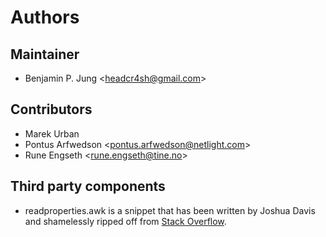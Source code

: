 # Authors

## Maintainer

* Benjamin P. Jung &lt;headcr4sh@gmail.com&gt;

## Contributors

* Marek Urban
* Pontus Arfwedson &lt;pontus.arfwedson@netlight.com&gt;
* Rune Engseth &lt;rune.engseth@tine.no&gt;

## Third party components

* readproperties.awk is a snippet that has been written by Joshua Davis and shamelessly ripped off from
  [Stack Overflow](https://stackoverflow.com/a/2318840).
